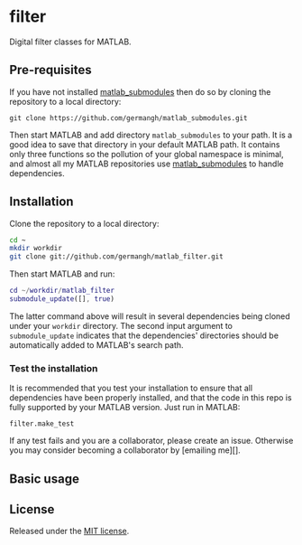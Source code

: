 filter
=============

Digital filter classes for MATLAB. 

## Pre-requisites

If you have not installed [matlab_submodules][msub]
then do so by cloning the repository to a local directory:

    git clone https://github.com/germangh/matlab_submodules.git

Then start MATLAB and add directory `matlab_submodules` to your path. It is
a good idea to save that directory in your default MATLAB path. It 
contains only three functions so the pollution of your global namespace is
minimal, and almost all my MATLAB repositories use [matlab_submodules][msub]
to handle dependencies.

[msub]: http://github.com/germangh/matlab_submodules

## Installation

Clone the repository to a local directory:

````bash
cd ~
mkdir workdir
git clone git://github.com/germangh/matlab_filter.git
````

Then start MATLAB and run:

````matlab
cd ~/workdir/matlab_filter
submodule_update([], true)
````

The latter command above will result in several dependencies being cloned 
under your `workdir` directory. The second input argument to 
`submodule_update` indicates that the dependencies' directories should be
automatically added to MATLAB's search path.


### Test the installation

It is recommended that you test your installation to ensure that all 
dependencies have been properly installed, and that the code in this repo 
is fully supported by your MATLAB version. Just run in MATLAB:

    filter.make_test



If any test fails and you are a collaborator, please create an issue. 
Otherwise you may consider becoming a collaborator by [emailing me][].


## Basic usage






## License

Released under the [MIT license](http://opensource.org/licenses/MIT).



